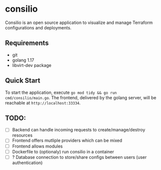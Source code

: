 # consilio
Consilio is an open source application to visualize and manage Terraform configurations and deployments.



## Requirements
* git
* golang 1.17
* libvirt-dev package

## Quick Start

To start the application, execute ```go mod tidy && go run cmd/consilio/main.go```.
The frontend, delivered by the golang server, will be reachable at ```http://localhost:33334```.


## TODO:

- [ ] Backend can handle incoming requests to create/manage/destroy resources
- [ ] Frontend offers mutliple providers which can be mixed
- [ ] Frontend allows modules
- [ ] Dockerfile to (optionaly) run consilio in a container
- [ ] ? Database connection to store/share configs between users (user authentication)